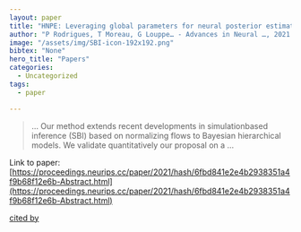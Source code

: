 ```yaml
---
layout: paper
title: "HNPE: Leveraging global parameters for neural posterior estimation"
author: "P Rodrigues, T Moreau, G Louppe… - Advances in Neural …, 2021 - proceedings.neurips.cc"
image: "/assets/img/SBI-icon-192x192.png"
bibtex: "None"
hero_title: "Papers"
categories:
  - Uncategorized
tags:
  - paper

---
```

>… Our method extends recent developments in simulationbased inference (SBI) based on normalizing flows to Bayesian hierarchical models. We validate quantitatively our proposal on a …

Link to paper: [https://proceedings.neurips.cc/paper/2021/hash/6fbd841e2e4b2938351a4f9b68f12e6b-Abstract.html](https://proceedings.neurips.cc/paper/2021/hash/6fbd841e2e4b2938351a4f9b68f12e6b-Abstract.html)

[cited by](https://scholar.google.com/scholar?cites=65503754638557364&as_sdt=2005&sciodt=0,5&hl=en&num=20)
